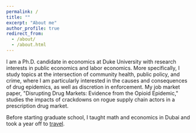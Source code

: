 ```yaml
---
permalink: /
title: ""
excerpt: "About me"
author_profile: true
redirect_from: 
  - /about/
  - /about.html
---
```


<meta name="google-site-verification" content="F1PA5O0lN6ADr5Cde5ABVSGNCeayniG2Il_SGyFGQjA" />


I am a Ph.D. candidate in economics at Duke University with research interests in public economics and labor economics. More specifically, I study topics at the intersection of community health, public policy, and crime, where I am particularly interested in the causes and consequences of drug epidemics, as well as discretion in enforcement. My job market paper, "Disrupting Drug Markets: Evidence from the Opioid Epidemic," studies the impacts of crackdowns on rogue supply chain actors in a prescription drug market. 

Before starting graduate school, I taught math and economics in Dubai and took a year off to [travel](https://twitter.com/adamksoliman/status/1402014895214776331?s=20&t=kWelDx7GIkrv42lqRBRhfQ). 
